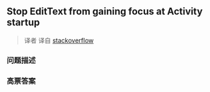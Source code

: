## Stop EditText from gaining focus at Activity startup

> 译者 译自 [stackoverflow](http://stackoverflow.com/questions/1555109/stop-edittext-from-gaining-focus-at-activity-startup) 

### 问题描述 

### 高票答案 

